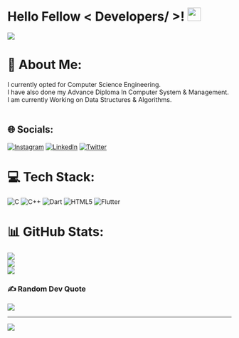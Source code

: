 <h1> Hello Fellow < Developers/ >! <img src = "https://raw.githubusercontent.com/MartinHeinz/MartinHeinz/master/wave.gif" width = 30px> </h1>
<p align='center'>
</p>

<p>
  <a href="https://github.com/DenverCoder1/readme-typing-svg"><img src="https://readme-typing-svg.herokuapp.com?&font=IBM+Plex+Sans&color=abcdef&size=20&lines=Welcome+to+my+GitHub+Profile!;I'm+Ankit;I'm+a+Computer+Science+Student" /></a>
</p>


# 💫 About Me:
I currently opted for Computer Science Engineering.<br>I have also done my Advance Diploma In Computer System & Management.<br>I am currently Working on Data Structures & Algorithms.<br><br>   


## 🌐 Socials:
 [![Instagram](https://img.shields.io/badge/Instagram-%23E4405F.svg?logo=Instagram&logoColor=white)](https://instagram.com/oxoankit) [![LinkedIn](https://img.shields.io/badge/LinkedIn-%230077B5.svg?logo=linkedin&logoColor=white)](https://linkedin.com/in/ankit-thakur-069a92214) [![Twitter](https://img.shields.io/badge/Twitter-%231DA1F2.svg?logo=Twitter&logoColor=white)](https://twitter.com/oxoankit) 

# 💻 Tech Stack:
![C](https://img.shields.io/badge/c-%2300599C.svg?style=for-the-badge&logo=c&logoColor=white) ![C++](https://img.shields.io/badge/c++-%2300599C.svg?style=for-the-badge&logo=c%2B%2B&logoColor=white) ![Dart](https://img.shields.io/badge/dart-%230175C2.svg?style=for-the-badge&logo=dart&logoColor=white) ![HTML5](https://img.shields.io/badge/html5-%23E34F26.svg?style=for-the-badge&logo=html5&logoColor=white) ![Flutter](https://img.shields.io/badge/Flutter-%2302569B.svg?style=for-the-badge&logo=Flutter&logoColor=white)
# 📊 GitHub Stats:
![](https://github-readme-stats.vercel.app/api?username=ProjectAnkit&theme=dark&hide_border=true&include_all_commits=true&count_private=true)<br/>
![](https://github-readme-streak-stats.herokuapp.com/?user=ProjectAnkit&theme=dark&hide_border=true)<br/>
![](https://github-readme-stats.vercel.app/api/top-langs/?username=ProjectAnkit&theme=dark&hide_border=true&include_all_commits=true&count_private=true&layout=compact)

### ✍️ Random Dev Quote
![](https://quotes-github-readme.vercel.app/api?type=vetical&theme=dark)

---
[![](https://visitcount.itsvg.in/api?id=ProjectAnkit&icon=5&color=9)](https://visitcount.itsvg.in)

